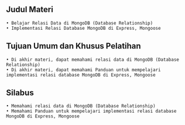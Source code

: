 ## Judul Materi 
    • Belajar Relasi Data di MongoDB (Database Relationship)
    • Implementasi Relasi Database MongoDB di Express, Mongoose

## Tujuan Umum dan Khusus Pelatihan

    • Di akhir materi, dapat memahami relasi data di MongoDB (Database Relationship)
    • Di akhir materi, dapat memahami Panduan untuk mempelajari implementasi relasi database MongoDB di Express, Mongoose
    
## Silabus

    • Memahami relasi data di MongoDB (Database Relationship)
    • Memahami Panduan untuk mempelajari implementasi relasi database MongoDB di Express, Mongoose
